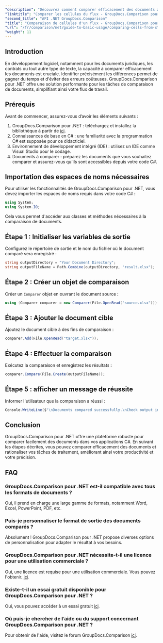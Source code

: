 ```yaml
---
"description": "Découvrez comment comparer efficacement des documents avec GroupDocs.Comparison pour .NET. Ce guide complet vous guide pas à pas dans l'importation d'espaces de noms, l'initialisation de variables de comparaison et la comparaison de documents."
"linktitle": "Comparer les cellules du flux - GroupDocs.Comparison pour .NET"
"second_title": "API .NET GroupDocs.Comparison"
"title": "Comparaison de cellules d'un flux - GroupDocs.Comparison pour .NET"
"url": "/fr/comparison/net/guide-to-basic-usage/comparing-cells-from-stream/"
"weight": 11
---
```


## Introduction

En développement logiciel, notamment pour les documents juridiques, les contrats ou tout autre type de texte, la capacité à comparer efficacement les documents est cruciale. Identifier précisément les différences permet de gagner du temps et d'éviter des erreurs coûteuses. GroupDocs.Comparison pour .NET offre une solution performante pour les tâches de comparaison de documents, simplifiant ainsi votre flux de travail.

## Prérequis

Avant de commencer, assurez-vous d’avoir les éléments suivants :

1. GroupDocs.Comparison pour .NET : téléchargez et installez la bibliothèque à partir de [ici](https://releases.groupdocs.com/comparison/net/).
2. Connaissances de base en C# : une familiarité avec la programmation C# est supposée pour ce didacticiel.
3. Environnement de développement intégré (IDE) : utilisez un IDE comme Visual Studio pour le codage.
4. Documents à comparer : préparez les documents que vous souhaitez comparer et assurez-vous qu'ils sont accessibles depuis votre code C#.

## Importation des espaces de noms nécessaires

Pour utiliser les fonctionnalités de GroupDocs.Comparison pour .NET, vous devez importer les espaces de noms requis dans votre code C# :

```csharp
using System;
using System.IO;
```

Cela vous permet d'accéder aux classes et méthodes nécessaires à la comparaison de documents.

## Étape 1 : Initialiser les variables de sortie

Configurez le répertoire de sortie et le nom du fichier où le document comparé sera enregistré :

```csharp
string outputDirectory = "Your Document Directory";
string outputFileName = Path.Combine(outputDirectory, "result.xlsx");
```

## Étape 2 : Créer un objet de comparaison

Créer un `Comparer` objet en ouvrant le document source :

```csharp
using (Comparer comparer = new Comparer(File.OpenRead("source.xlsx")))
```

## Étape 3 : Ajouter le document cible

Ajoutez le document cible à des fins de comparaison :

```csharp
comparer.Add(File.OpenRead("target.xlsx"));
```

## Étape 4 : Effectuer la comparaison

Exécutez la comparaison et enregistrez les résultats :

```csharp
comparer.Compare(File.Create(outputFileName));
```

## Étape 5 : afficher un message de réussite

Informer l'utilisateur que la comparaison a réussi :

```csharp
Console.WriteLine($"\nDocuments compared successfully.\nCheck output in {outputDirectory}.");
```

## Conclusion

GroupDocs.Comparison pour .NET offre une plateforme robuste pour comparer facilement des documents dans vos applications C#. En suivant les étapes décrites, vous pouvez comparer efficacement des documents et rationaliser vos tâches de traitement, améliorant ainsi votre productivité et votre précision.

## FAQ

### GroupDocs.Comparison pour .NET est-il compatible avec tous les formats de documents ?

Oui, il prend en charge une large gamme de formats, notamment Word, Excel, PowerPoint, PDF, etc.

### Puis-je personnaliser le format de sortie des documents comparés ?

Absolument ! GroupDocs.Comparison pour .NET propose diverses options de personnalisation pour adapter le résultat à vos besoins.

### GroupDocs.Comparison pour .NET nécessite-t-il une licence pour une utilisation commerciale ?

Oui, une licence est requise pour une utilisation commerciale. Vous pouvez l'obtenir. [ici](https://purchase.groupdocs.com/buy).

### Existe-t-il un essai gratuit disponible pour GroupDocs.Comparison pour .NET ?

Oui, vous pouvez accéder à un essai gratuit [ici](https://releases.groupdocs.com/).

### Où puis-je chercher de l’aide ou du support concernant GroupDocs.Comparison pour .NET ?

Pour obtenir de l'aide, visitez le forum GroupDocs.Comparison [ici](https://forum.groupdocs.com/c/comparison/12).